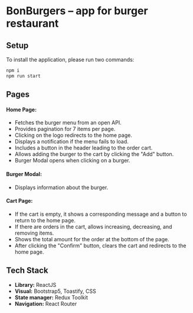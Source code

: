 # BonBurgers – app for burger restaurant



## Setup
To install the application, please run two commands:
```bash
npm i
npm run start
```

## Pages
#### **Home Page:**
- Fetches the burger menu from an open API.
- Provides pagination for 7 items per page.
- Clicking on the logo redirects to the home page.
- Displays a notification if the menu fails to load.
- Includes a button in the header leading to the order cart.
- Allows adding the burger to the cart by clicking the "Add" button.
- Burger Modal opens when clicking on a burger.
  
#### **Burger Modal:**
- Displays information about the burger.
  
#### **Cart Page:**
- If the cart is empty, it shows a corresponding message and a button to return to the home page.
- If there are orders in the cart, allows increasing, decreasing, and removing items.
- Shows the total amount for the order at the bottom of the page.
- After clicking the "Confirm" button, clears the cart and redirects to the home page.
## Tech Stack

- **Library:** ReactJS
- **Visual:** Bootstrap5, Toastify, CSS
- **State manager:** Redux Toolkit
- **Navigation:** React Router
